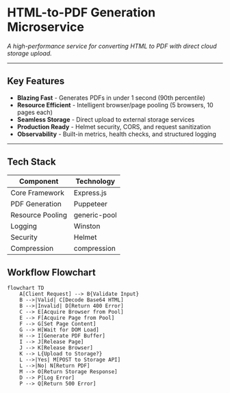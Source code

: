 # HTML-to-PDF Generation Microservice

*A high-performance service for converting HTML to PDF with direct cloud storage upload.*

---

## Key Features
- **Blazing Fast** - Generates PDFs in under 1 second (90th percentile)
- **Resource Efficient** - Intelligent browser/page pooling (5 browsers, 10 pages each)
- **Seamless Storage** - Direct upload to external storage services
- **Production Ready** - Helmet security, CORS, and request sanitization
- **Observability** - Built-in metrics, health checks, and structured logging

---

## Tech Stack
| Component       | Technology |
|-----------------|------------|
| Core Framework  | Express.js |
| PDF Generation  | Puppeteer  |
| Resource Pooling| generic-pool |
| Logging         | Winston    |
| Security        | Helmet     |
| Compression     | compression|


## Workflow Flowchart

```mermaid
flowchart TD
    A[Client Request] --> B{Validate Input}
    B -->|Valid| C[Decode Base64 HTML]
    B -->|Invalid| D[Return 400 Error]
    C --> E[Acquire Browser from Pool]
    E --> F[Acquire Page from Pool]
    F --> G[Set Page Content]
    G --> H[Wait for DOM Load]
    H --> I[Generate PDF Buffer]
    I --> J[Release Page]
    J --> K[Release Browser]
    K --> L{Upload to Storage?}
    L -->|Yes| M[POST to Storage API]
    L -->|No| N[Return PDF]
    M --> O[Return Storage Response]
    D --> P[Log Error]
    P --> Q[Return 500 Error]
